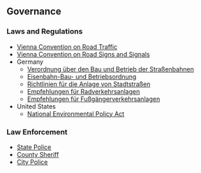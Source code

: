 ## Governance

### Laws and Regulations

* [Vienna Convention on Road Traffic](https://en.wikipedia.org/wiki/Vienna_Convention_on_Road_Traffic)
* [Vienna Convention on Road Signs and Signals](https://en.wikipedia.org/wiki/Vienna_Convention_on_Road_Signs_and_Signals)
* Germany
  * [Verordnung über den Bau und Betrieb der Straßenbahnen](https://en.wikipedia.org/wiki/Verordnung_über_den_Bau_und_Betrieb_der_Straßenbahnen)
  * [Eisenbahn-Bau- und Betriebsordnung](https://en.wikipedia.org/wiki/Eisenbahn-Bau-_und_Betriebsordnung)
  * [Richtlinien für die Anlage von Stadtstraßen](https://de.wikipedia.org/wiki/Richtlinien_für_die_Anlage_von_Stadtstraßen)
  * [Empfehlungen für Radverkehrsanlagen](https://de.wikipedia.org/wiki/Empfehlungen_für_Radverkehrsanlagen)
  * [Empfehlungen für Fußgängerverkehrsanlagen](https://de.wikipedia.org/wiki/Empfehlungen_für_Fußgängerverkehrsanlagen)
* United States
  * [National Environmental Policy Act](https://en.wikipedia.org/wiki/National_Environmental_Policy_Act)


### Law Enforcement

* [State Police](https://en.wikipedia.org/wiki/State_police_(United_States))
* [County Sheriff](https://en.wikipedia.org/wiki/Sheriffs_in_the_United_States)
* [City Police](https://en.wikipedia.org/wiki/Municipal_police)

